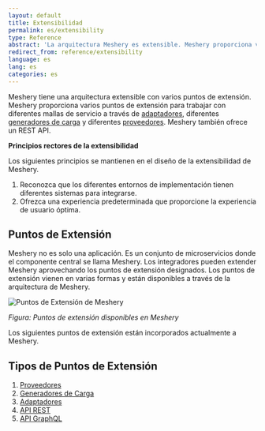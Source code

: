 ```yaml
---
layout: default
title: Extensibilidad
permalink: es/extensibility
type: Reference
abstract: 'La arquitectura Meshery es extensible. Meshery proporciona varios puntos de extensión para trabajar con diferentes mallas de servicio a través de <a href="extensibility#adapters">adaptadores</a>, <a href="extensibility#load-generators">generadores de carga</a> and <a href="extensibility#providers">providers</a>.'
redirect_from: reference/extensibility
language: es
lang: es
categories: es
---
```


Meshery tiene una arquitectura extensible con varios puntos de extensión. Meshery proporciona varios puntos de extensión para trabajar con diferentes mallas de servicio a través de [adaptadores](#adapters), diferentes [generadores de carga](#load-generators) y diferentes [proveedores](#providers). Meshery también ofrece un REST API.

**Principios rectores de la extensibilidad**

Los siguientes principios se mantienen en el diseño de la extensibilidad de Meshery.

1. Reconozca que los diferentes entornos de implementación tienen diferentes sistemas para integrarse.
1. Ofrezca una experiencia predeterminada que proporcione la experiencia de usuario óptima.

## Puntos de Extensión

Meshery no es solo una aplicación. Es un conjunto de microservicios donde el componente central se llama Meshery. Los integradores pueden extender Meshery aprovechando los puntos de extensión designados. Los puntos de extensión vienen en varias formas y están disponibles a través de la arquitectura de Meshery.

![Puntos de Extensión de Meshery ]({{site.baseurl}}/assets/img/architecture/meshery_extension_points.svg)

_Figura: Puntos de extensión disponibles en Meshery_

Los siguientes puntos de extensión están incorporados actualmente a Meshery.

## Tipos de Puntos de Extensión

1. [Proveedores]({{site.baseurl}}/extensibility/providers)
1. [Generadores de Carga]({{site.baseurl}}/extensibility/load-generators)
1. [Adaptadores]({{site.baseurl}}/extensibility/adapters)
1. [API REST](/extensibility/api#rest)
1. [API GraphQL](/extensibility/api#graphql)
